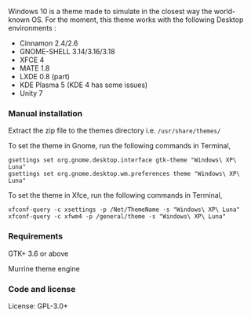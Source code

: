 Windows 10 is a theme made to simulate in the closest way the world-known OS.
For the moment, this theme works with the following Desktop environments : 
- Cinnamon 2.4/2.6
- GNOME-SHELL 3.14/3.16/3.18
- XFCE 4
- MATE 1.8
- LXDE 0.8 (part)
- KDE Plasma 5 (KDE 4 has some issues)
- Unity 7


### Manual installation

Extract the zip file to the themes directory i.e. `/usr/share/themes/`

To set the theme in Gnome, run the following commands in Terminal,

```
gsettings set org.gnome.desktop.interface gtk-theme "Windows\ XP\ Luna"
gsettings set org.gnome.desktop.wm.preferences theme "Windows\ XP\ Luna"
```

To set the theme in Xfce, run the following commands in Terminal,

```
xfconf-query -c xsettings -p /Net/ThemeName -s "Windows\ XP\ Luna"
xfconf-query -c xfwm4 -p /general/theme -s "Windows\ XP\ Luna"
```

### Requirements

GTK+ 3.6 or above

Murrine theme engine

### Code and license

License: GPL-3.0+
